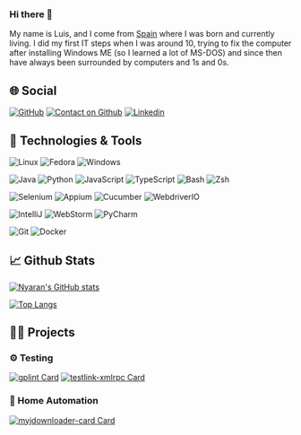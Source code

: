### Hi there 👋

My name is Luis, and I come from [Spain](https://en.wikipedia.org/wiki/Spain) where I was born and currently living. I did my first IT steps when I was around 10, trying to fix the computer after installing Windows ME (so I learned a lot of MS-DOS) and since then have always been surrounded by computers and 1s and 0s.

## &#127760; Social
[![GitHub](https://img.shields.io/github/followers/Nyaran?label=follow&style=social)](https://github.com/Nyaran)
[![Contact on Github](https://img.shields.io/badge/-Contact%20me%20on%20Github-gray?style=flat-square&logo=github&logoColor=white)](https://github.com/Nyaran/Nyaran/issues/new) 
[![Linkedin](https://img.shields.io/badge/-Luis-blue?style=flat-square&logo=Linkedin&logoColor=white&link=https://www.linkedin.com/in/luis-zurro-de-cos/)](https://www.linkedin.com/in/luis-zurro-de-cos/) 

## &#128295; Technologies & Tools
![Linux](https://img.shields.io/badge/OS-Linux-informational?style=flat&logo=linux&logoColor=white&color=2bbc8a)
![Fedora](https://img.shields.io/badge/OS-Fedora-informational?style=flat&logo=fedora&logoColor=white&color=2bbc8a)
![Windows](https://img.shields.io/badge/OS-Windows-informational?style=flat&logo=windows&logoColor=white&color=2bbc8a)

![Java](https://img.shields.io/badge/Code-Java-informational?style=flat&logo=java&logoColor=white&color=2bbc8a)
![Python](https://img.shields.io/badge/Code-Python-informational?style=flat&logo=python&logoColor=white&color=2bbc8a)
![JavaScript](https://img.shields.io/badge/Code-JavaScript-informational?style=flat&logo=javascript&logoColor=white&color=2bbc8a)
![TypeScript](https://img.shields.io/badge/Code-TypeScript-informational?style=flat&logo=typescript&logoColor=white&color=2bbc8a)
![Bash](https://img.shields.io/badge/Shell-Bash-informational?style=flat&logo=gnu-bash&logoColor=white&color=2bbc8a)
![Zsh](https://img.shields.io/badge/Shell-Zsh-informational?style=flat&logo=gnu-bash&logoColor=white&color=2bbc8a)

![Selenium](https://img.shields.io/badge/Frameworks-Selenium-informational?style=flat&logo=selenium&logoColor=white&color=2bbc8a)
![Appium](https://img.shields.io/badge/Frameworks-Appium-informational?style=flat&logo=appium&logoColor=white&color=2bbc8a)
![Cucumber](https://img.shields.io/badge/Frameworks-Cucumber-informational?style=flat&logo=cucumber&logoColor=white&color=2bbc8a)
![WebdriverIO](https://img.shields.io/badge/Frameworks-WebdriverIO-informational?style=flat&logo=webdriverio&logoColor=white&color=2bbc8a)

![IntelliJ](https://img.shields.io/badge/IDEs-IntelliJ-informational?style=flat&logo=intellijidea&logoColor=white&color=2bbc8a)
![WebStorm](https://img.shields.io/badge/IDEs-WebStorm-informational?style=flat&logo=webstorm&logoColor=white&color=2bbc8a)
![PyCharm](https://img.shields.io/badge/IDEs-PyCharm-informational?style=flat&logo=pycharm&logoColor=white&color=2bbc8a)

![Git](https://img.shields.io/badge/Tools-Git-informational?style=flat&logo=git&logoColor=white&color=2bbc8a)
![Docker](https://img.shields.io/badge/Tools-Docker-informational?style=flat&logo=docker&logoColor=white&color=2bbc8a)

## &#x1f4c8; Github Stats
[![Nyaran's GitHub stats](https://github-readme-stats.vercel.app/api?username=Nyaran&show_icons=true&include_all_commits=true&theme=github_dark)](https://github.com/anuraghazra/github-readme-stats)

[![Top Langs](https://github-readme-stats.vercel.app/api/top-langs/?username=Nyaran&layout=compact&theme=github_dark)](https://github.com/anuraghazra/github-readme-stats)

## &#x1F9D1;&#x200D;&#x1F4BB; Projects
### ⚙ Testing
[![gplint Card](https://github-readme-stats.vercel.app/api/pin/?username=Nyaran&repo=gplint&show_owner=true&theme=github_dark)](https://github.com/Nyaran/gplint)
[![testlink-xmlrpc Card](https://github-readme-stats.vercel.app/api/pin/?username=Nyaran&repo=testlink-xmlrpc&show_owner=true&theme=github_dark)](https://github.com/Nyaran/testlink-xmlrpc)
### &#129302; Home Automation
[![myjdownloader-card Card](https://github-readme-stats.vercel.app/api/pin/?username=Nyaran&repo=myjdownloader-card&show_owner=true&theme=github_dark)](https://github.com/Nyaran/myjdownloader-card)
